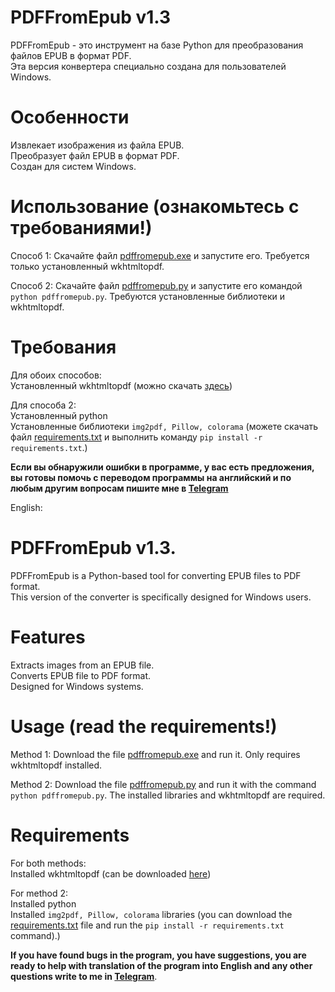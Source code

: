 # PDFFromEpub v1.3
PDFFromEpub - это инструмент на базе Python для преобразования файлов EPUB в формат PDF.  
Эта версия конвертера специально создана для пользователей Windows.
# Особенности
Извлекает изображения из файла EPUB.  
Преобразует файл EPUB в формат PDF.  
Создан для систем Windows.  
# Использование (ознакомьтесь с требованиями!)
Способ 1:
Скачайте файл [pdffromepub.exe](https://github.com/debian1500/pdffromepub/blob/main/dist/pdffromepub.exe) и запустите его. Требуется только установленный wkhtmltopdf.

Способ 2:
Скачайте файл [pdffromepub.py](https://github.com/debian1500/pdffromepub/blob/main/pdffromepub.py) и запустите его командой `python pdffromepub.py`. Требуются установленные библиотеки и wkhtmltopdf.
# Требования
Для обоих способов:  
Установленный wkhtmltopdf (можно скачать [здесь](https://github.com/wkhtmltopdf/packaging/releases/download/0.12.6-1/wkhtmltox-0.12.6-1.msvc2015-win64.exe))  

Для способа 2:  
Установленный python  
Установленные библиотеки `img2pdf, Pillow, colorama` (можете скачать файл [requirements.txt](https://github.com/debian1500/pdffromepub/edit/main/requirements.txt) и выполнить команду `pip install -r requirements.txt`.)  

**Если вы обнаружили ошибки в программе, у вас есть предложения, вы готовы помочь с переводом программы на английский и по любым другим вопросам пишите мне в [Telegram](https://t.me/debian1500)**




English:  
# PDFFromEpub v1.3.
PDFFromEpub is a Python-based tool for converting EPUB files to PDF format.  
This version of the converter is specifically designed for Windows users.
# Features
Extracts images from an EPUB file.  
Converts EPUB file to PDF format.  
Designed for Windows systems.  
# Usage (read the requirements!)
Method 1:
Download the file [pdffromepub.exe](https://github.com/debian1500/pdffromepub/blob/main/dist/pdffromepub.exe) and run it. Only requires wkhtmltopdf installed.

Method 2:
Download the file [pdffromepub.py](https://github.com/debian1500/pdffromepub/blob/main/pdffromepub.py) and run it with the command `python pdffromepub.py`. The installed libraries and wkhtmltopdf are required.
# Requirements
For both methods:  
Installed wkhtmltopdf (can be downloaded [here](https://github.com/wkhtmltopdf/packaging/releases/download/0.12.6-1/wkhtmltox-0.12.6-1.msvc2015-win64.exe))  

For method 2:  
Installed python  
Installed `img2pdf, Pillow, colorama` libraries (you can download the [requirements.txt](https://github.com/debian1500/pdffromepub/edit/main/requirements.txt) file and run the `pip install -r requirements.txt` command).)  

**If you have found bugs in the program, you have suggestions, you are ready to help with translation of the program into English and any other questions write to me in [Telegram](https://t.me/debian1500)**.